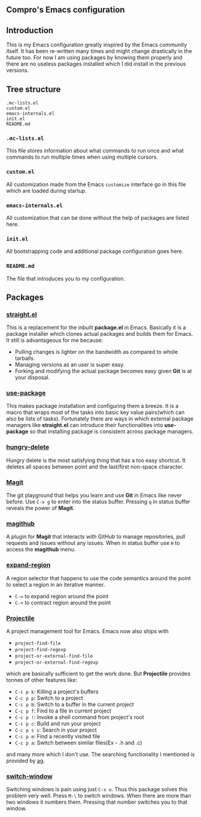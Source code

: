 Compro's Emacs configuration
---

## Introduction

This is my Emacs configuration greatly inspired by the Emacs community itself.
It has been re-written many times and might change drastically in the future
too. For now I am using packages by knowing them properly and there are no
useless packages installed which I did install in the previous versions.


## Tree structure

	.mc-lists.el
	custom.el
	emacs-internals.el
	init.el
    README.md

### `.mc-lists.el`

This file stores information about what commands to run once and what commands
to run multiple times when using multiple cursors.

###  `custom.el`

All customization made from the Emacs `customize` interface go in this file
which are loaded during startup.

### `emacs-internals.el`

All customization that can be done without the help of packages are listed here.

### `init.el`

All bootstrapping code and additional package configuration goes here.

### `README.md`

The file that introduces you to my configuration.


## Packages

### [straight.el](https://github.com/raxod502/straight.el)
This is a replacement for the inbuilt **package.el** in Emacs. Basically it is a
package installer which clones actual packages and builds them for Emacs. It
still is advantageous for me because:
- Pulling changes is lighter on the bandwidth as compared to whole tarballs.
- Managing versions as an user is super easy.
- Forking and modifying the actual package becomes easy given **Git** is at
  your disposal.

### [use-package](https://github.com/jwiegley/use-package)
This makes package installation and configuring them a breeze. It is a macro
that wraps most of the tasks into basic key value pairs(which can also be lists
of tasks). Fortunately there are ways in which external package managers like
**straight.el** can introduce their functionalities into **use-package** so that
installing package is consistent across package managers.

### [hungry-delete](https://github.com/nflath/hungry-delete)
Hungry delete is the most satisfying thing that has a too easy shortcut. It
deletes all spaces between point and the last/first non-space character.

### [Magit](https://github.com/magit/magit)
The git playground that helps you learn and use **Git** in Emacs like never
before. Use `C-x g` to enter into the status buffer. Pressing `q` in status
buffer reveals the power of **Magit**.

### [magithub](https://github.com/vermiculus/magithub)
A plugin for **Magit** that interacts with GitHub to manage repositories, pull
requests and issues without any issues. When in status buffer use `H` to access
the **magithub** menu.

### [expand-region](https://github.com/magnars/expand-region.el)
A region selector that happens to use the code semantics around the point to
select a region in an iterative manner.
- `C-=` to expand region around the point
- `C-+` to contract region around the point

### [Projectile](https://github.com/bbatsov/projectile)
A project management tool for Emacs. Emacs now also ships with

- `project-find-file`
- `project-find-regexp`
- `project-or-external-find-file`
- `project-or-external-find-regexp`

which are basically sufficient to get the work done. But **Projectile** provides
tonnes of other features like:

- `C-c p k`:   Killing a project's buffers
- `C-c p p`:   Switch to a project
- `C-c p b`:   Switch to a buffer in the current project
- `C-c p f`:   Find to a file in current project
- `C-c p !`:   Invoke a shell command from project's root
- `C-c p c`:   Build and run your project
- `C-c p s s`: Search in your project
- `C-c p e`:   Find a recently visited file
- `C-c p a`:   Switch between similar files(Ex - .h and .c)

and many more which I don't use. The searching functionality I mentioned is
provided by [ag](https://github.com/Wilfred/ag.el).

### [switch-window](https://github.com/dimitri/switch-window)
Switching windows is pain using just `C-x o`. Thus this package solves this
problem very well. Press `M-\` to switch windows. When there are more than two
windows it numbers them. Pressing that number switches you to that window.
